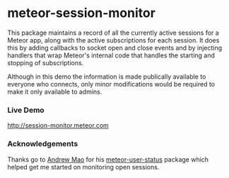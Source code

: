 # meteor-session-monitor

This package maintains a record of all the currently active sessions for a Meteor app, along with the active subscriptions for each session. It does this by adding callbacks to socket open and close events and by injecting handlers that wrap Meteor's internal code that handles the starting and stopping of subscriptions.

Although in this demo the information is made publically available to everyone who connects, only minor modifications would be required to make it only available to admins.

### Live Demo

http://session-monitor.meteor.com

### Acknowledgements

Thanks go to [Andrew Mao](https://github.com/mizzao/) for his [meteor-user-status](https://github.com/mizzao/meteor-user-status) package which helped get me started on monitoring open sessions.

